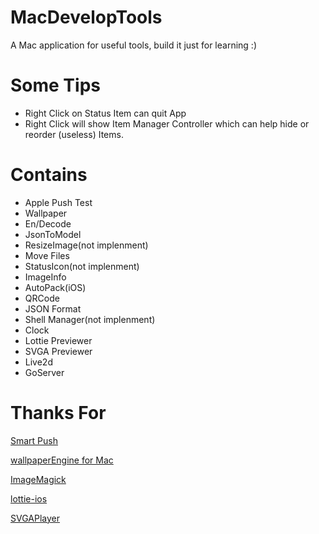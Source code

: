 # MacDevelopTools
A Mac application for useful tools, build it just for learning :)

# Some Tips

* Right Click on Status Item can quit App
* Right Click will show Item Manager Controller which can help hide or reorder (useless) Items.

# Contains

* Apple Push Test
* Wallpaper
* En/Decode
* JsonToModel
* ResizeImage(not implenment)
* Move Files
* StatusIcon(not implenment)
* ImageInfo
* AutoPack(iOS)
* QRCode
* JSON Format
* Shell Manager(not implenment)
* Clock
* Lottie Previewer
* SVGA Previewer
* Live2d
* GoServer



# Thanks For

[Smart Push](https://github.com/shaojiankui/SmartPush "Github")

[wallpaperEngine for Mac](https://github.com/rutti-bep/wallpaperEngine-for-mac "Github")

[ImageMagick](http://www.imagemagick.org/script/index.php "Web Home")

[lottie-ios](https://github.com/airbnb/lottie-ios "Github")

[SVGAPlayer](https://github.com/svga/SVGAPlayer-iOS "Github")